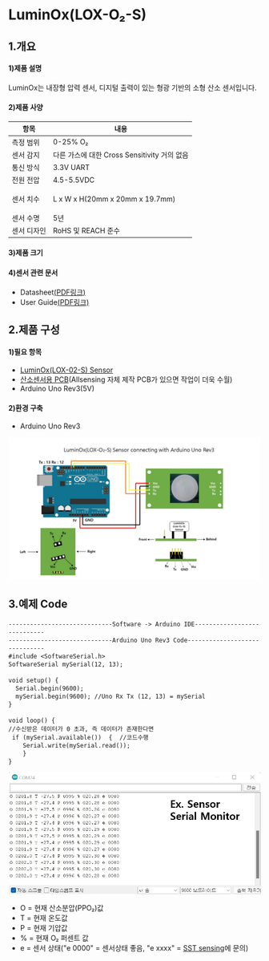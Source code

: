 # LuminOx(LOX-O₂-S)

## 1.개요

#### 1)제품 설명

LuminOx는 내장형 압력 센서, 디지털 출력이 있는 형광 기반의 소형 산소 센서입니다.

#### 2)제품 사양

| 항목           | 내용                                                                                         |
| ------------ | ------------------------------------------------------------------------------------------ |
| 측정 범위        | 0-25% O₂ |
| 센서 감지        | 다른 가스에 대한 Cross Sensitivity 거의 없음   |
| 통신 방식        | 3.3V UART                                                                            |
| 전원 전압        | 4.5-5.5VDC                                                                                  |
| 센서 치수   | <p>L x W x H(20mm x 20mm x 19.7mm)</p>                                   |
| 센서 수명        | 5년                                                                                        |
| 센서 디자인        | RoHS 및 REACH 준수                                                            |

#### 3)제품 크기

#### 4)센서 관련 문서

* Datasheet[(PDF링크)](https://sstsensing.com/wp-content/uploads/2018/01/DS0144rev2\_LOX-02-S.pdf)
* User Guide[(PDF링크)](https://14core.com/wp-content/uploads/2017/10/LuminOx-UserGuide\_rev1.pdf)

## 2.제품 구성

#### 1)필요 항목

* [LuminOx(LOX-02-S) Sensor](https://allsensing.com/product/lox-02-s-%EA%B4%91%ED%95%99%EC%8B%9D-%EB%94%94%EC%A7%80%ED%83%88-%EC%82%B0%EC%86%8C%EC%84%BC%EC%84%9C/1174/)
* [산소센서용 PCB](https://allsensing.com/product/detail.html?product\_no=1171\&cate\_no=65\&display\_group=1)(Allsensing 자체 제작 PCB가 있으면 작업이 더욱 수월)
* Arduino Uno Rev3(5V)

#### 2)환경 구축

* Arduino Uno Rev3

![](<../../.gitbook/assets/LOX-02-S Sensor with connecting arduino uno rev3.jpg>)

## 3.예제 Code


```arduino
-----------------------------Software -> Arduino IDE----------------------------
-----------------------------Arduino Uno Rev3 Code------------------------------
#include <SoftwareSerial.h>
SoftwareSerial mySerial(12, 13);

void setup() {
  Serial.begin(9600);
  mySerial.begin(9600); //Uno Rx Tx (12, 13) = mySerial
}

void loop() {
//수신받은 데이터가 0 초과, 즉 데이터가 존재한다면           
 if (mySerial.available())  {  //코드수행   
    Serial.write(mySerial.read());
    }
}
```

![](<../../.gitbook/assets/uno serial monitor (1) (1).jpg>)

* O = 현재 산소분압(PPO₂)값
* T = 현재 온도값
* P = 현재 기압값
* % = 현재 O₂ 퍼센트 값
* e = 센서 상태("e 0000" = 센서상태 좋음, "e xxxx" = [SST sensing](https://sstsensing.com)에 문의)
